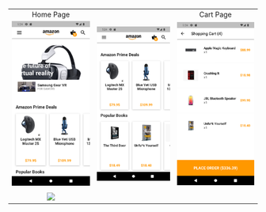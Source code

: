 <table>
  <tr>
  <td align="center">Home Page</td>
  <td align="center"></td>
  <td align="center">Cart Page</td>  
  </tr>
  
  <tr>
  <td align="center"><img src="screenshots/home1.png" width=200></td>
  <td align="center"><img src="screenshots/home2.png" width=200></td>
  <td align="center"><img src="screenshots/cart.png" width=200></td>
  </tr>
  
  <tr>
  <td align="center"></td>
  </tr>
  
  <tr>
  <td align="center"><img src="screenshots/amazon_ui.png" width=200></td>
  </tr>
  
</table>

